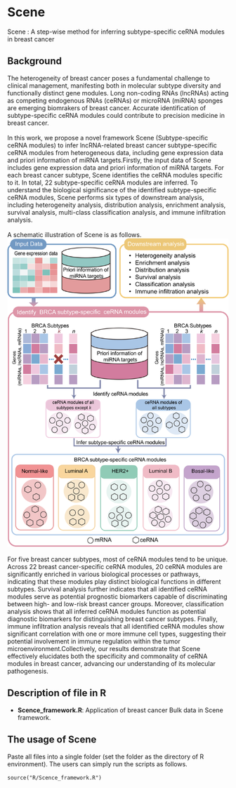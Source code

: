 # Scene
Scene : A step-wise method for inferring subtype-specific ceRNA modules in breast cancer
## Background
The heterogeneity of breast cancer poses a fundamental challenge to clinical management, manifesting both in molecular subtype diversity and functionally distinct gene modules. Long non-coding RNAs (lncRNAs) acting as competing endogenous RNAs (ceRNAs) or microRNA (miRNA) sponges are emerging biomrakers of breast cancer. Accurate identification of subtype-specific ceRNA modules could contribute to precision medicine in breast cancer.<br><br>In this work, we propose a novel framework Scene (Subtype-specific ceRNA modules) to infer lncRNA-related breast cancer subtype-specific ceRNA modules from heterogeneous data, including gene expression data and priori information of miRNA targets.Firstly, the input data of Scene includes gene expression data and priori information of miRNA targets. For each breast cancer subtype, Scene identifies the ceRNA modules specific to it. In total, 22 subtype-specific ceRNA modules are inferred. To understand the biological significance of the identified subtype-specific ceRNA modules, Scene performs six types of downstream analysis, including heterogeneity analysis, distribution analysis, enrichment analysis, survival analysis, multi-class classification analysis, and immune infiltration analysis.<br><br>A schematic illustration of Scene is as follows.<br>![](https://github.com/YangHL24/Scene/blob/main/Scene.png)<br><br>For five breast cancer subtypes, most of ceRNA modules tend to be unique. Across 22 breast cancer-specific ceRNA modules, 20 ceRNA modules are significantly enriched in various biological processes or pathways, indicating that these modules play distinct biological functions in different subtypes. Survival analysis further indicates that all identified ceRNA modules serve as potential prognostic biomarkers capable of discriminating between high- and low-risk breast cancer groups. Moreover, classification analysis shows that all inferred ceRNA modules function as potential diagnostic biomarkers for distinguishing breast cancer subtypes. Finally, immune infiltration analysis reveals that all identified ceRNA modules show significant correlation with one or more immune cell types, suggesting their potential involvement in immune regulation within the tumor microenvironment.Collectively, our results demonstrate that Scene effectively elucidates both the specificity and commonality of ceRNA modules in breast cancer, advancing our understanding of its molecular pathogenesis.
## Description of file in R
* __Scence_framework.R__: Application of breast cancer Bulk data in Scene framework.
## The usage of Scene
Paste all files into a single folder (set the folder as the directory of R environment). The users can simply run the scripts as follows.
```
source("R/Scence_framework.R")
```
